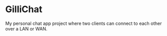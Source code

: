 # GilliChat

My personal chat app project where two clients can connect to each other over a LAN or WAN.
